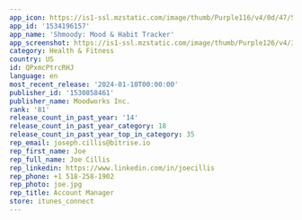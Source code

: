 ```yaml
---
app_icon: https://is1-ssl.mzstatic.com/image/thumb/Purple116/v4/0d/47/58/0d47580f-5437-fd76-f99a-1e203f22d649/AppIcon-1x_U007emarketing-0-7-0-85-220.png/1024x1024bb.png
app_id: '1534196157'
app_name: 'Shmoody: Mood & Habit Tracker'
app_screenshot: https://is1-ssl.mzstatic.com/image/thumb/Purple126/v4/33/49/ab/3349ab99-8855-acb6-ecd3-b597519233f9/4409bb8c-0985-4d49-9e23-bf59b5397d73_6.5_Shmoody_UA_App_Store_Banners_Pink_Gradient_8.11.23-1.jpg/1242x2688bb.png
category: Health & Fitness
country: US
id: QPxmcPtrcRHJ
language: en
most_recent_release: '2024-01-10T00:00:00'
publisher_id: '1530858461'
publisher_name: Moodworks Inc.
rank: '81'
release_count_in_past_year: '14'
release_count_in_past_year_category: 18
release_count_in_past_year_top_in_category: 35
rep_email: joseph.cillis@bitrise.io
rep_first_name: Joe
rep_full_name: Joe Cillis
rep_linkedin: https://www.linkedin.com/in/joecillis
rep_phone: +1 518-258-1902
rep_photo: joe.jpg
rep_title: Account Manager
store: itunes_connect
---
```

